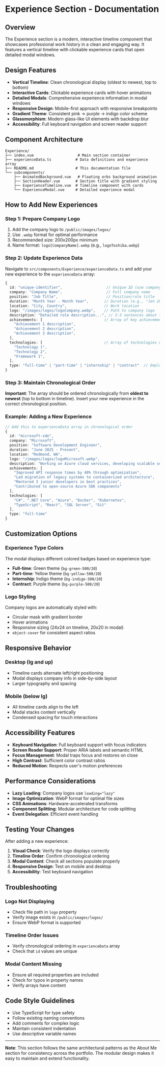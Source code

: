 # Experience Section - Documentation

## Overview

The Experience section is a modern, interactive timeline component that showcases professional work history in a clean and engaging way. It features a vertical timeline with clickable experience cards that open detailed modal windows.

## Design Features

- **Vertical Timeline**: Clean chronological display (oldest to newest, top to bottom)
- **Interactive Cards**: Clickable experience cards with hover animations
- **Detailed Modals**: Comprehensive experience information in modal windows
- **Responsive Design**: Mobile-first approach with responsive breakpoints
- **Gradient Theme**: Consistent pink → purple → indigo color scheme
- **Glassmorphism**: Modern glass-like UI elements with backdrop blur
- **Accessibility**: Full keyboard navigation and screen reader support

## Component Architecture

```
Experience/
├── index.vue                    # Main section container
├── experienceData.ts           # Data definitions and experience array
├── README.md                   # This documentation file
└── subcomponents/
    ├── AnimatedBackground.vue   # Floating orbs background animation
    ├── SectionHeader.vue       # Section title with gradient styling
    ├── ExperienceTimeline.vue  # Timeline component with cards
    └── ExperienceModal.vue     # Detailed experience modal
```

## How to Add New Experiences

### Step 1: Prepare Company Logo

1. Add the company logo to `/public/images/logos/`
2. Use `.webp` format for optimal performance
3. Recommended size: 200x200px minimum
4. Name format: `logo[CompanyName].webp` (e.g., `logoToshiba.webp`)

### Step 2: Update Experience Data

Navigate to `src/components/Experience/experienceData.ts` and add your new experience to the `experienceData` array:

```typescript
{
  id: "unique-identifier",                    // Unique ID (use company name + role)
  company: "Company Name",                    // Full company name
  position: "Job Title",                      // Position/role title
  duration: "Month Year - Month Year",       // Duration (e.g., "Jan 2024 - Present")
  location: "City, Country",                 // Work location
  logo: "/images/logos/logoCompany.webp",    // Path to company logo
  description: "Detailed role description...", // 2-3 sentences about the role
  achievements: [                            // Array of key achievements
    "Achievement 1 description",
    "Achievement 2 description",
    "Achievement 3 description",
  ],
  technologies: [                            // Array of technologies used
    "Technology 1",
    "Technology 2",
    "Framework 1",
  ],
  type: "full-time" | "part-time" | "internship" | "contract"  // Employment type
}
```

### Step 3: Maintain Chronological Order

**Important**: The array should be ordered chronologically from **oldest to newest** (top to bottom in timeline). Insert your new experience in the correct chronological position.

### Example: Adding a New Experience

```typescript
// Add this to experienceData array in chronological order
{
  id: "microsoft-sde",
  company: "Microsoft",
  position: "Software Development Engineer",
  duration: "June 2025 - Present",
  location: "Redmond, WA",
  logo: "/images/logos/logoMicrosoft.webp",
  description: "Working on Azure cloud services, developing scalable solutions for enterprise customers. Contributing to microservices architecture and implementing modern DevOps practices.",
  achievements: [
    "Improved API response times by 40% through optimization",
    "Led migration of legacy systems to containerized architecture",
    "Mentored 3 junior developers in best practices",
    "Contributed to open-source Azure SDK components"
  ],
  technologies: [
    "C#", ".NET Core", "Azure", "Docker", "Kubernetes",
    "TypeScript", "React", "SQL Server", "Git"
  ],
  type: "full-time"
}
```

## Customization Options

### Experience Type Colors

The modal displays different colored badges based on experience type:

- **Full-time**: Green theme (`bg-green-500/20`)
- **Part-time**: Yellow theme (`bg-yellow-500/20`)
- **Internship**: Indigo theme (`bg-indigo-500/20`)
- **Contract**: Purple theme (`bg-purple-500/20`)

### Logo Styling

Company logos are automatically styled with:

- Circular mask with gradient border
- Hover animations
- Responsive sizing (24x24 on timeline, 20x20 in modal)
- `object-cover` for consistent aspect ratios

## Responsive Behavior

### Desktop (lg and up)

- Timeline cards alternate left/right positioning
- Modal displays company info in side-by-side layout
- Larger typography and spacing

### Mobile (below lg)

- All timeline cards align to the left
- Modal stacks content vertically
- Condensed spacing for touch interactions

## Accessibility Features

- **Keyboard Navigation**: Full keyboard support with focus indicators
- **Screen Reader Support**: Proper ARIA labels and semantic HTML
- **Focus Management**: Modal traps focus and restores on close
- **High Contrast**: Sufficient color contrast ratios
- **Reduced Motion**: Respects user's motion preferences

## Performance Considerations

- **Lazy Loading**: Company logos use `loading="lazy"`
- **Image Optimization**: WebP format for optimal file sizes
- **CSS Animations**: Hardware-accelerated transforms
- **Component Splitting**: Modular architecture for code splitting
- **Event Delegation**: Efficient event handling

## Testing Your Changes

After adding a new experience:

1. **Visual Check**: Verify the logo displays correctly
2. **Timeline Order**: Confirm chronological ordering
3. **Modal Content**: Check all sections populate properly
4. **Responsive Design**: Test on mobile and desktop
5. **Accessibility**: Test keyboard navigation

## Troubleshooting

### Logo Not Displaying

- Check file path in `logo` property
- Verify image exists in `/public/images/logos/`
- Ensure WebP format is supported

### Timeline Order Issues

- Verify chronological ordering in `experienceData` array
- Check that `id` values are unique

### Modal Content Missing

- Ensure all required properties are included
- Check for typos in property names
- Verify arrays have content

## Code Style Guidelines

- Use TypeScript for type safety
- Follow existing naming conventions
- Add comments for complex logic
- Maintain consistent indentation
- Use descriptive variable names

---

**Note**: This section follows the same architectural patterns as the About Me section for consistency across the portfolio. The modular design makes it easy to maintain and extend functionality.
